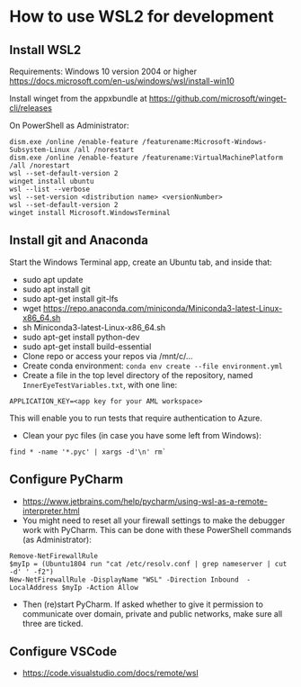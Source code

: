 # How to use WSL2 for development

## Install WSL2

Requirements: Windows 10 version 2004 or higher
https://docs.microsoft.com/en-us/windows/wsl/install-win10

Install winget from the appxbundle at https://github.com/microsoft/winget-cli/releases

On PowerShell as Administrator:
```
dism.exe /online /enable-feature /featurename:Microsoft-Windows-Subsystem-Linux /all /norestart
dism.exe /online /enable-feature /featurename:VirtualMachinePlatform /all /norestart
wsl --set-default-version 2
winget install ubuntu
wsl --list --verbose
wsl --set-version <distribution name> <versionNumber>
wsl --set-default-version 2
winget install Microsoft.WindowsTerminal
```

## Install git and Anaconda

Start the Windows Terminal app, create an Ubuntu tab, and inside that:
- sudo apt update
- sudo apt install git
- sudo apt-get install git-lfs
- wget https://repo.anaconda.com/miniconda/Miniconda3-latest-Linux-x86_64.sh
- sh Miniconda3-latest-Linux-x86_64.sh
- sudo apt-get install python-dev
- sudo apt-get install build-essential
- Clone repo or access your repos via /mnt/c/...
- Create conda environment: `conda env create --file environment.yml`
- Create a file in the top level directory of the repository, named `InnerEyeTestVariables.txt`, with one line:
```
APPLICATION_KEY=<app key for your AML workspace>
```
This will enable you to run tests that require authentication to Azure.
- Clean your pyc files (in case you have some left from Windows):
```
find * -name '*.pyc' | xargs -d'\n' rm`
```

## Configure PyCharm

- https://www.jetbrains.com/help/pycharm/using-wsl-as-a-remote-interpreter.html
- You might need to reset all your firewall settings to make the debugger work with PyCharm. This can be done with these PowerShell commands (as Administrator):
```
Remove-NetFirewallRule
$myIp = (Ubuntu1804 run "cat /etc/resolv.conf | grep nameserver | cut -d' ' -f2")
New-NetFirewallRule -DisplayName "WSL" -Direction Inbound  -LocalAddress $myIp -Action Allow
```
- Then (re)start PyCharm. If asked whether to give it permission to communicate over domain, private and public networks, make sure all three are ticked.

## Configure VSCode
- https://code.visualstudio.com/docs/remote/wsl
